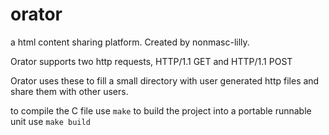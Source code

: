 # orator

a html content sharing platform. Created by nonmasc-lilly.

Orator supports two http requests, HTTP/1.1 GET and HTTP/1.1 POST

Orator uses these to fill a small directory with user generated http
files and share them with other users.

to compile the C file use `make` to build the project into a portable
runnable unit use `make build`
